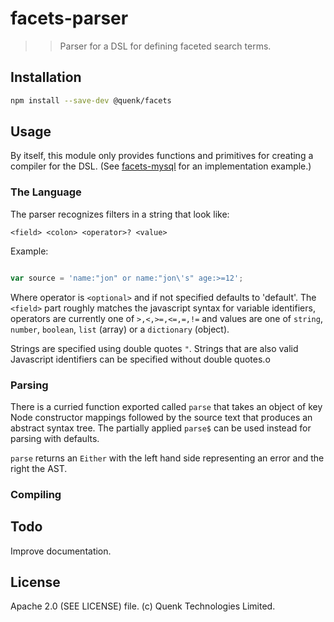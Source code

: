 
# facets-parser

>> Parser for a DSL for defining faceted search terms.

## Installation

```sh
npm install --save-dev @quenk/facets

```

## Usage

By itself, this module only provides functions and primitives for creating a compiler for the DSL.
(See [facets-mysql](https://github.com/quenktechnologies/facets-mysql) for an implementation example.)

### The Language

The parser recognizes filters in a string that look like:

```bnf
<field> <colon> <operator>? <value>
```

Example:
```js

var source = 'name:"jon" or name:"jon\'s" age:>=12';

```
Where operator is `<optional>` and if not specified defaults to 'default'. 
The `<field>` part roughly matches the javascript syntax for variable identifiers,
operators are currently one of `>,<,>=,<=,=,!=` and values are one of 
`string`, `number`, `boolean`, `list` (array) or a `dictionary` (object).

Strings are specified using double quotes `"`. Strings that are also valid Javascript
identifiers can be specified without double quotes.o

### Parsing

There is a curried function exported called `parse` that takes an object of key Node constructor mappings
followed by the source text that produces an abstract syntax tree. The partially applied `parse$` can 
be used instead for parsing with defaults.

`parse` returns an `Either` with the left hand side representing an error and the right the AST.

### Compiling


## Todo

Improve documentation.

## License

Apache 2.0 (SEE LICENSE) file. (c) Quenk Technologies Limited.
